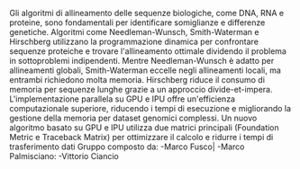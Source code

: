 Gli algoritmi di allineamento delle sequenze biologiche, come DNA, RNA e proteine, sono fondamentali per identificare somiglianze e differenze genetiche. Algoritmi come Needleman-Wunsch, Smith-Waterman e Hirschberg utilizzano la programmazione dinamica per confrontare sequenze proteiche e trovare l'allineamento ottimale dividendo il problema in sottoproblemi indipendenti. Mentre Needleman-Wunsch è adatto per allineamenti globali, Smith-Waterman eccelle negli allineamenti locali, ma entrambi richiedono molta memoria. Hirschberg riduce il consumo di memoria per sequenze lunghe grazie a un approccio divide-et-impera. L'implementazione parallela su GPU e IPU offre un'efficienza computazionale superiore, riducendo i tempi di esecuzione e migliorando la gestione della memoria per dataset genomici complessi. Un nuovo algoritmo basato su GPU e IPU utilizza due matrici principali (Foundation Metric e Traceback Matrix) per ottimizzare il calcolo e ridurre i tempi di trasferimento dati
Gruppo composto da:
-Marco Fusco|
-Marco Palmisciano:
-Vittorio Ciancio

